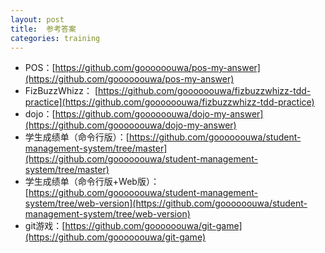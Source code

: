 ```yaml
---
layout: post
title:  参考答案
categories: training
---
```

- POS：[https://github.com/goooooouwa/pos-my-answer](https://github.com/goooooouwa/pos-my-answer)
- FizBuzzWhizz： [https://github.com/goooooouwa/fizbuzzwhizz-tdd-practice](https://github.com/goooooouwa/fizbuzzwhizz-tdd-practice)
- dojo：[https://github.com/goooooouwa/dojo-my-answer](https://github.com/goooooouwa/dojo-my-answer)
- 学生成绩单（命令行版）：[https://github.com/goooooouwa/student-management-system/tree/master](https://github.com/goooooouwa/student-management-system/tree/master)
- 学生成绩单（命令行版+Web版）：[https://github.com/goooooouwa/student-management-system/tree/web-version](https://github.com/goooooouwa/student-management-system/tree/web-version)
- git游戏：[https://github.com/goooooouwa/git-game](https://github.com/goooooouwa/git-game)

